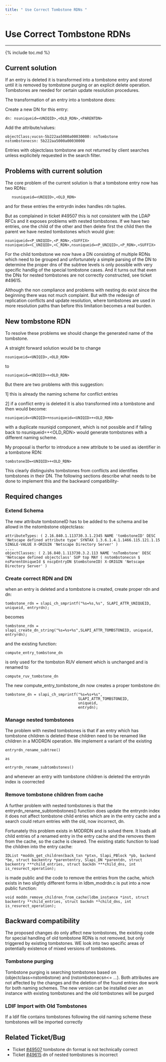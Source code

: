 ```yaml
---
title: " Use Correct Tombstone RDNs "
---
```


# Use Correct Tombstone RDNs
-------------------------------------

{% include toc.md %}

## Current solution

If an entry is deleted it is transformed into a tombstone entry and stored until it is
removed by tombstone purging or an explicit delete operation. Tombstones are needed for 
certain update resolution procedures.

The transformation of an entry into a tombstone does:

Create  a new DN for this entry:

    dn: nsuniqueid=<UNIQID>,<OLD_RDN>,<PARENTDN>

Add the attribute/values:

    objectClass;vucsn-5b222aa5000a00030000: nsTombstone
    nstombstonecsn: 5b222aa5000a00030000

Entries with objectclass tombstone are not returned by client searches unless explicitely requested in
the search filter.

## Problems with current solution

The core problem of the current solution is that a tombstone entry now has two RDNs: 

       nsuniqueid=<UNIQID>,<OLD_RDN>

and for these entries the entryrdn index handles rdn tuples.

But as complained in ticket #49507 this is not consistent with the LDAP RFCs and it exposes problems with nested tombstones.
If we have two entries, one the child of the other and then delete first the child then the parent we have nested tombstones
which would give:

    nsuniqueid=<P_UNIQID>,<P_RDN>,<SUFFIX>
    nsuniqueid=<C_UNIQID>,<C_RDN>,nsuniqueid=<P_UNIQID>,<P_RDN>,<SUFFIX> 

For the child tombstone we now have a DN consisting of multiple RDNs which need to be grouped and unfortunately a simple 
parsing of the DN to determine the proper dns of the subtree levels is only possible with very specific handlig of the
special tombstone cases.
And it turns out that even the DNs for nested tombstones are not correctly constructed, see ticket #49615.

Although the non compliance and problems with nesting do exist since the beginning there was not much complaint. But with the 
redesign of replication conflicts and update resolution, where tombstones are used in more resolution paths than before
this limitation becomes a real burden.
 

## New tombstone RDN

To resolve these problems we should change the generated name of the tombstone.

A straight forward solution would be to change

    nsuniqueid=<UNIQID>,<OLD_RDN>

to

    nsuniqueid=<UNIQID>+<OLD_RDN>

But there are two problems with this suggestion:

1] this is already the naming scheme for conflict entries

2] if a conflict entry is deleted it is also transformed into a tombstone and then would become:

    nsuniqueid=<UNIQID>+nsuniqueid=<UNIQID>+<OLD_RDN>

with a duplicate nsuniqid component, which is not possible and if falling back to nsuniqueid=<UNIQID>+<OLD_RDN> would
generate tombstones with a different naming scheme.

My proposal is therfor to introduce a new attribute to be used as identifier in a tombstone RDN:

    tombstoneID=<UNIQID>+<OLD_RDN>

This clearly distinguishs tombstones from conflicts and identifies tombstones in their DN. The following sections 
describe what needs to be done to implement this and the backward compatibility-

## Required changes

### Extend Schema

The new attribute tombstoneID has to be added to the schema and be allowd in the nstombstone objectclass:

    attributeTypes: ( 2.16.840.1.113730.3.1.2345 NAME 'tombstoneID' DESC 'Netscape defined attribute type' SYNTAX 1.3.6.1.4.1.1466.115.121.1.15 SINGLE-VALUE X-ORIGIN 'Netscape Directory Server' )
    ....
    objectClasses: ( 2.16.840.1.113730.3.2.113 NAME 'nsTombstone' DESC 'Netscape defined objectclass' SUP top MAY ( nstombstonecsn $ nsParentUniqueId $ nscpEntryDN $tombstoneID) X-ORIGIN 'Netscape Directory Server' )


### Create correct RDN and DN

when an entry is deleted and a tombstone is created, create proper rdn and dn:

    tombstone_rdn = slapi_ch_smprintf("%s=%s,%s", SLAPI_ATTR_UNIQUEID, uniqueid, entryrdn);

becomes

    tombstone_rdn = slapi_create_dn_string("%s=%s+%s",SLAPI_ATTR_TOMBSTONEID, uniqueid, entryrdn);

and the existing function: 

    compute_entry_tombstone_dn

is only used for the tombston RUV element which is unchanged and is renamed to 

    compute_ruv_tombstone_dn

The new compute_entry_tombstone_dn now creates a proper tombstone dn:


    tombstone_dn = slapi_ch_smprintf("%s=%s+%s",
                                     SLAPI_ATTR_TOMBSTONEID,
                                     uniqueid,
                                     entrydn);

### Manage nested tombstones

The problem with nested tombstones is that if an entry which has tombstone children is deleted these 
children need to be renamed like children in a MODRDN operation. We implement a variant of the existing

    entryrdn_rename_subtree()

    as

    entryrdn_rename_subtombstones()

and whenever an entry with tombstone children is deleted the entryrdn index is coorrected

### Remove tombstone children from cache

A further problem with nested tombstones is that the entryrdn_rename_subtombstones() function does update the
entryrdn index it does not affect tombstone child entries which are in the entry cache and a search could return 
entries with the old, now incorrect, dn.

Fortunately this problem exists in MODRDN and is solved there. It loads all child entries of a renamed entry in the
entry cache and the removes them from the cache, so the cache is cleared.
The existing static function to load the children into the entry cache:

    IDList *moddn_get_children(back_txn *ptxn, Slapi_PBlock *pb, backend *be, struct backentry *parententry, Slapi_DN *parentdn, struct backentry ***child_entries, struct backdn ***child_dns, int is_resurect_operation);

is made public and the code to remove the entries from the cache, which exists in two slightly different forms in ldbm_modrdn.c is put into a now public function:

    void moddn_remove_children_from_cache(ldbm_instance *inst, struct backentry **child_entries, struct backdn **child_dns, int is_resurect_operation);

 

## Backward compatibility

The proposed changes do only affect new tombstones, the existing code for special handling of old tombstone RDNs is not removed, but only triggered by existing tombstones.
WE look into two specific areas of potentially existence of mixed versions of tombstones.

### Tombstone purging

Tombstone purging is searching tombstones based on (objectclass=nstombstone) and (nstombstonecsn<= ...). Both attributes are not affected by the changes and the deletion of the found entries doe work for
both naming schemes. The new version can be installed over an instance with existing tombstones and the old tombstones will be purged


### LDIF Import with Old Tombstones

If a ldif file contains tombstones following the old naming scheme these tombstones will be imported correctly


Related Ticket/Bug
------------------

* Ticket [\#49507](https://pagure.io/389-ds-base/issue/49507) tombstone dn format is not technically correct
* Ticket [\#49615](https://pagure.io/389-ds-base/issue/49615) dn of nested tombstones is incorrect
